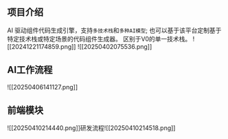 ## 项目介绍
AI 驱动组件代码生成引擎，支持`多技术栈`和`多种AI模型`; 也可以基于该平台定制基于特定技术栈或特定场景的代码组件生成器。
区别于V0的单一技术栈。
![[20241221174859.png]]
![[20250402075536.png]]
## AI工作流程
![[20250406141127.png]]
## 前端模块
![[20250410214440.png]]研发流程![[20250410214518.png]]